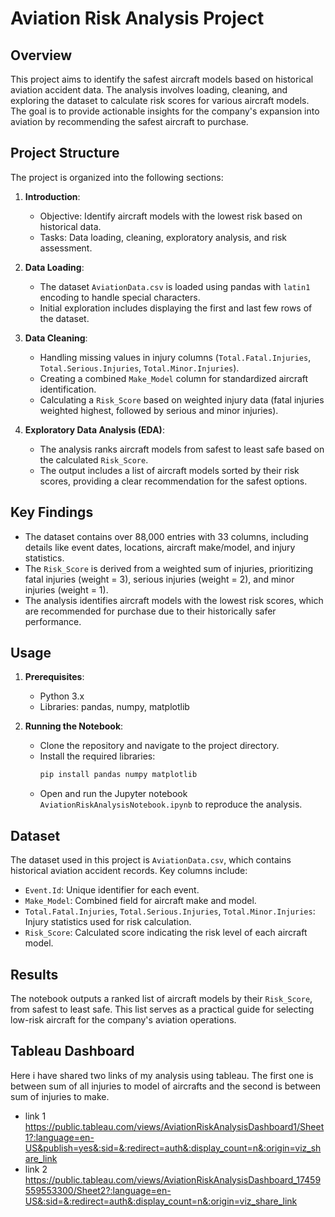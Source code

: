 
# Aviation Risk Analysis Project

## Overview
This project aims to identify the safest aircraft models based on historical aviation accident data. The analysis involves loading, cleaning, and exploring the dataset to calculate risk scores for various aircraft models. The goal is to provide actionable insights for the company's expansion into aviation by recommending the safest aircraft to purchase.

## Project Structure
The project is organized into the following sections:

1. **Introduction**:  
   - Objective: Identify aircraft models with the lowest risk based on historical data.  
   - Tasks: Data loading, cleaning, exploratory analysis, and risk assessment.

2. **Data Loading**:  
   - The dataset `AviationData.csv` is loaded using pandas with `latin1` encoding to handle special characters.  
   - Initial exploration includes displaying the first and last few rows of the dataset.

3. **Data Cleaning**:  
   - Handling missing values in injury columns (`Total.Fatal.Injuries`, `Total.Serious.Injuries`, `Total.Minor.Injuries`).  
   - Creating a combined `Make_Model` column for standardized aircraft identification.  
   - Calculating a `Risk_Score` based on weighted injury data (fatal injuries weighted highest, followed by serious and minor injuries).

4. **Exploratory Data Analysis (EDA)**:  
   - The analysis ranks aircraft models from safest to least safe based on the calculated `Risk_Score`.  
   - The output includes a list of aircraft models sorted by their risk scores, providing a clear recommendation for the safest options.

## Key Findings
- The dataset contains over 88,000 entries with 33 columns, including details like event dates, locations, aircraft make/model, and injury statistics.  
- The `Risk_Score` is derived from a weighted sum of injuries, prioritizing fatal injuries (weight = 3), serious injuries (weight = 2), and minor injuries (weight = 1).  
- The analysis identifies aircraft models with the lowest risk scores, which are recommended for purchase due to their historically safer performance.

## Usage
1. **Prerequisites**:  
   - Python 3.x  
   - Libraries: pandas, numpy, matplotlib  

2. **Running the Notebook**:  
   - Clone the repository and navigate to the project directory.  
   - Install the required libraries:  
     ```bash
     pip install pandas numpy matplotlib
     ```
   - Open and run the Jupyter notebook `AviationRiskAnalysisNotebook.ipynb` to reproduce the analysis.

## Dataset
The dataset used in this project is `AviationData.csv`, which contains historical aviation accident records. Key columns include:
- `Event.Id`: Unique identifier for each event.  
- `Make_Model`: Combined field for aircraft make and model.  
- `Total.Fatal.Injuries`, `Total.Serious.Injuries`, `Total.Minor.Injuries`: Injury statistics used for risk calculation.  
- `Risk_Score`: Calculated score indicating the risk level of each aircraft model.

## Results
The notebook outputs a ranked list of aircraft models by their `Risk_Score`, from safest to least safe. This list serves as a practical guide for selecting low-risk aircraft for the company's aviation operations.

## Tableau Dashboard
Here i have shared two links of my analysis using tableau. The first one is between sum of all injuries to model of aircrafts and the second is between sum of injuries to make.
- link 1
  https://public.tableau.com/views/AviationRiskAnalysisDashboard1/Sheet1?:language=en-US&publish=yes&:sid=&:redirect=auth&:display_count=n&:origin=viz_share_link
- link 2
  https://public.tableau.com/views/AviationRiskAnalysisDashboard_17459559553300/Sheet2?:language=en-US&:sid=&:redirect=auth&:display_count=n&:origin=viz_share_link  

